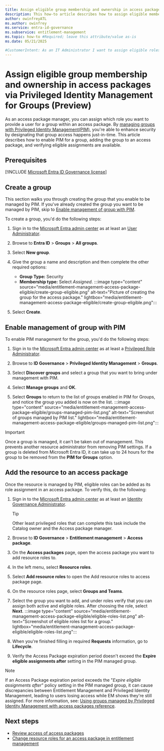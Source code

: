 ```yaml
---
title: Assign eligible group membership and ownership in access packages via Privileged Identity Management for Groups (Preview)
description: This how-to article describes how to assign eligible membership and ownership to a group via Privileged Identity Management in an access package.
author: owinfreyATL
ms.author: owinfrey
ms.service: entra-id-governance
ms.subservice: entitlement-management
ms.topic: how-to #Required; leave this attribute/value as-is
ms.date: 05/21/2025

#CustomerIntent: As an IT Administrator I want to assign eligible roles for a group within an access package.
---
```


# Assign eligible group membership and ownership in access packages via Privileged Identity Management for Groups (Preview)

As an access package manager, you can assign which role you want to provide a user for a group within an access package. By [managing groups with Privileged Identity Management(PIM)](../id-governance/privileged-identity-management/groups-discover-groups.md), you're able to enhance security by designating that group access happens just-in-time. This article describes how to enable PIM for a group, adding the group to an access package, and verifying eligible assignments are available.

<!---Avoid notes, tips, and important boxes. Readers tend to skip over them. Better to put that info directly into the article text.

-->

<!-- 3. Prerequisites --------------------------------------------------------------------

Required: Make Prerequisites the first H2 after the H1. 

* Provide a bulleted list of items that the user needs.
* Omit any preliminary text to the list.
* If there aren't any prerequisites, list "None" in plain text, not as a bulleted item.

-->

## Prerequisites

[!INCLUDE [Microsoft Entra ID Governance license](../includes/entra-entra-governance-license.md)]

## Create a group

This section walks you through creating the group that you enable to be managed by PIM. If you've already created the group you want to be managed by PIM, skip to [Enable management of group with PIM](entitlement-management-access-package-eligible.md#enable-management-of-group-with-pim).

To create a group, you'd do the following steps:

1. Sign in to the [Microsoft Entra admin center](https://entra.microsoft.com) as at least an [User Administrator](~/identity/role-based-access-control/permissions-reference.md#user-administrator).

1. Browse to **Entra ID** > **Groups** > **All groups**.

1. Select **New group**.

1. Give the group a name and description and then complete the other required options:
   - **Group Type:** Security
   - **Membership type:** Select *Assigned*.
   :::image type="content" source="media/entitlement-management-access-package-eligible/create-group-eligible.png" alt-text="Picture of creating the group for the access package." lightbox="media/entitlement-management-access-package-eligible/create-group-eligible.png":::
1. Select **Create**.


## Enable management of group with PIM

To enable PIM management for the group, you'd do the following steps:

1. Sign in to the [Microsoft Entra admin center](https://entra.microsoft.com) as at least a [Privileged Role Administrator](~/identity/role-based-access-control/permissions-reference.md#privileged-role-administrator).

1. Browse to **ID Governance** > **Privileged Identity Management** > **Groups**.

1. Select **Discover groups** and select a group that you want to bring under management with PIM.

1. Select **Manage groups** and **OK**.

1. Select **Groups** to return to the list of groups enabled in PIM for Groups, and notice the group you added is now on the list.
    :::image type="content" source="media/entitlement-management-access-package-eligible/groups-managed-pim-list.png" alt-text="Screenshot of groups managed by PIM list." lightbox="media/entitlement-management-access-package-eligible/groups-managed-pim-list.png":::

> [!IMPORTANT]
> Once a group is managed, it can't be taken out of management. This prevents another resource administrator from removing PIM settings. If a group is deleted from Microsoft Entra ID, it can take up to 24 hours for the group to be removed from the **PIM for Groups** option.

## Add the resource to an access package

Once the resource is managed by PIM, eligible roles can be added as its role assignment in an access package. To verify this, do the following:

1. Sign in to the [Microsoft Entra admin center](https://entra.microsoft.com) as at least an [Identity Governance Administrator](../identity/role-based-access-control/permissions-reference.md#identity-governance-administrator).
    > [!TIP]
    > Other least privileged roles that can complete this task include the Catalog owner and the Access package manager.
1. Browse to **ID Governance** > **Entitlement management** > **Access package**.

1. On the **Access packages** page, open the access package you want to add resource roles to.

1. In the left menu, select **Resource roles**.

1. Select **Add resource roles** to open the Add resource roles to access package page.

1. On the resource roles page, select **Groups and Teams**.

1. Select the group you want to add, and under roles verify that you can assign both active and eligible roles. After choosing the role, select **Next**.
    :::image type="content" source="media/entitlement-management-access-package-eligible/eligible-roles-list.png" alt-text="Screenshot of eligible roles list for a group." lightbox="media/entitlement-management-access-package-eligible/eligible-roles-list.png":::
1. When you're finished filling in required **Requests** information, go to **Lifecycle**.

1. Verify the Access Package expiration period doesn't exceed the **Expire eligible assignments after** setting in the PIM managed group.

> [!NOTE]
> If an Access Package expiration period exceeds the "*Expire eligible assignments after*" policy setting in the PIM managed group, it can cause discrepancies between Entitlement Management and Privileged Identity Management, leading to users losing access while EM shows they're still assigned. For more information, see: [Using groups managed by Privileged Identity Management with access packages reference](entitlement-management-access-package-pim-reference.md).


## Next steps

- [Review access of access packages](entitlement-management-access-reviews-review-access.md)
- [Change resource roles for an access package in entitlement management](entitlement-management-access-package-resources.md)
